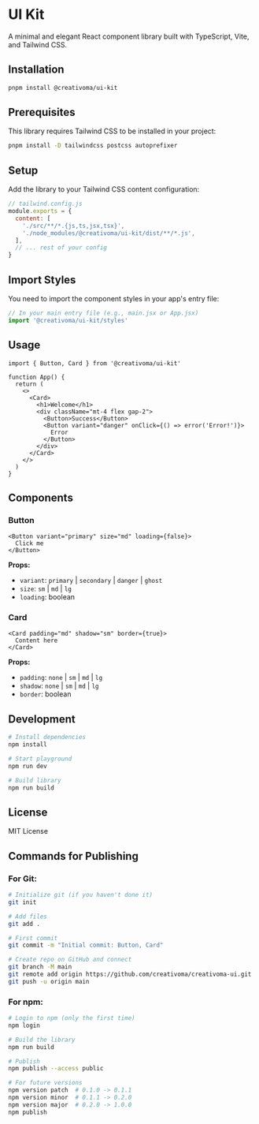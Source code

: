 # UI Kit

A minimal and elegant React component library built with TypeScript, Vite, and Tailwind CSS.

## Installation

```bash
pnpm install @creativoma/ui-kit
```

## Prerequisites

This library requires Tailwind CSS to be installed in your project:

```bash
pnpm install -D tailwindcss postcss autoprefixer
```

## Setup

Add the library to your Tailwind CSS content configuration:

```js
// tailwind.config.js
module.exports = {
  content: [
    './src/**/*.{js,ts,jsx,tsx}',
    './node_modules/@creativoma/ui-kit/dist/**/*.js',
  ],
  // ... rest of your config
}
```

## Import Styles

You need to import the component styles in your app's entry file:

```js
// In your main entry file (e.g., main.jsx or App.jsx)
import '@creativoma/ui-kit/styles'
```

## Usage

```tsx
import { Button, Card } from '@creativoma/ui-kit'

function App() {
  return (
    <>
      <Card>
        <h1>Welcome</h1>
        <div className="mt-4 flex gap-2">
          <Button>Success</Button>
          <Button variant="danger" onClick={() => error('Error!')}>
            Error
          </Button>
        </div>
      </Card>
    </>
  )
}
```

## Components

### Button

```tsx
<Button variant="primary" size="md" loading={false}>
  Click me
</Button>
```

**Props:**

- `variant`: `primary` | `secondary` | `danger` | `ghost`
- `size`: `sm` | `md` | `lg`
- `loading`: boolean

### Card

```tsx
<Card padding="md" shadow="sm" border={true}>
  Content here
</Card>
```

**Props:**

- `padding`: `none` | `sm` | `md` | `lg`
- `shadow`: `none` | `sm` | `md` | `lg`
- `border`: boolean

## Development

```bash
# Install dependencies
npm install

# Start playground
npm run dev

# Build library
npm run build
```

## License

MIT License

## Commands for Publishing

### For Git:

```bash
# Initialize git (if you haven't done it)
git init

# Add files
git add .

# First commit
git commit -m "Initial commit: Button, Card"

# Create repo on GitHub and connect
git branch -M main
git remote add origin https://github.com/creativoma/creativoma-ui.git
git push -u origin main
```

### For npm:

```bash
# Login to npm (only the first time)
npm login

# Build the library
npm run build

# Publish
npm publish --access public

# For future versions
npm version patch  # 0.1.0 -> 0.1.1
npm version minor  # 0.1.1 -> 0.2.0
npm version major  # 0.2.0 -> 1.0.0
npm publish
```
